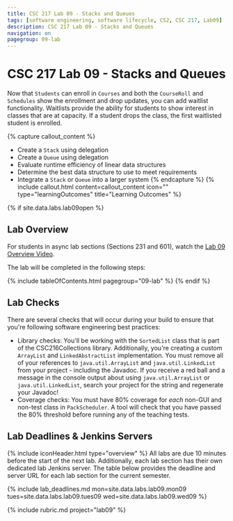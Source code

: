 ```yaml
---
title: CSC 217 Lab 09 - Stacks and Queues
tags: [software engineering, software lifecycle, CS2, CSC 217, Lab09]
description: CSC 217 Lab 09 - Stacks and Queues
navigation: on
pagegroup: 09-lab
---
```

# CSC 217 Lab 09 - Stacks and Queues
Now that `Students` can enroll in `Courses` and both the `CourseRoll` and `Schedules` show the enrollment and drop updates, you can add waitlist functionality.  Waitlists provide the ability for students to show interest in classes that are at capacity.  If a student drops the class, the first waitlisted student is enrolled.
  

{% capture callout_content %}
  * Create a `Stack` using delegation
  * Create a `Queue` using delegation
  * Evaluate runtime efficiency of linear data structures
  * Determine the best data structure to use to meet requirements
  * Integrate a `Stack` or `Queue` into a larger system
{% endcapture %}
{% include callout.html content=callout_content icon="" type="learningOutcomes" title="Learning Outcomes" %}


{% if site.data.labs.lab09open %}
## Lab Overview
For students in async lab sections (Sections 231 and 601), watch the [Lab 09 Overview Video](https://ncsu.hosted.panopto.com/Panopto/Pages/Viewer.aspx?id=7af024c0-cb78-47e0-9dcf-ae66000a2793).

The lab will be completed in the following steps:

{% include tableOfContents.html pagegroup="09-lab" %}
{% endif %}

## Lab Checks
There are several checks that will occur during your build to ensure that you're following software engineering best practices:

  * Library checks: You'll be working with the `SortedList` class that is part of the CSC216Collections library.  Additionally, you're creating a custom `ArrayList` and `LinkedAbstractList` implementation.  You must remove all of your references to `java.util.ArrayList` and `java.util.LinkedList` from your project - including the Javadoc.  If you receive a red ball and a message in the console output about using `java.util.ArrayList` or `java.util.LinkedList`, search your project for the string and regenerate your Javadoc!
  * Coverage checks: You must have 80% coverage for *each* non-GUI and non-test class in `PackScheduler`.  A tool will check that you have passed the 80% threshold before running any of the teaching tests.


## Lab Deadlines & Jenkins Servers
{% include iconHeader.html type="overview" %}
All labs are due 10 minutes before the start of the next lab.  Additionally, each lab section has their own dedicated lab Jenkins server.  The table below provides the deadline and server URL for each lab section for the current semester.

{% include lab_deadlines.md mon=site.data.labs.lab09.mon09 tues=site.data.labs.lab09.tues09 wed=site.data.labs.lab09.wed09 %}

{% include rubric.md project="lab09"  %} 